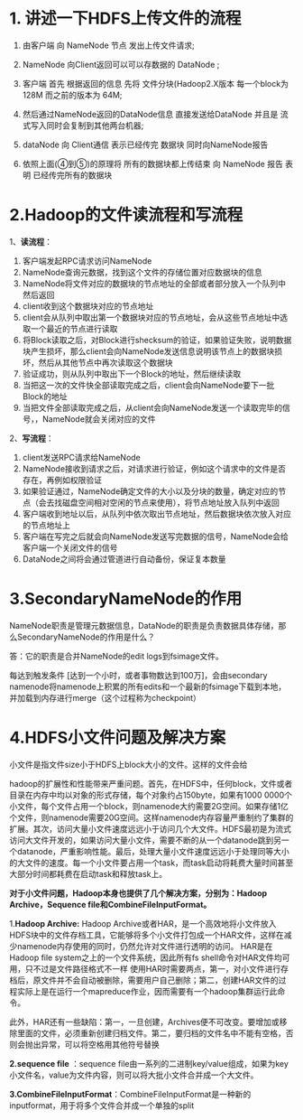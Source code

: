 # 1. 讲述一下HDFS上传文件的流程

1. 由客户端 向 NameNode 节点 发出上传文件请求;
2. NameNode 向Client返回可以可以存数据的 DataNode ;

3. 客户端 首先 根据返回的信息 先将 文件分块(Hadoop2.X版本 每一个block为 128M 而之前的版本为 64M;

4. 然后通过NameNode返回的DataNode信息 直接发送给DataNode 并且是 流式写入同时会复制到其他两台机器;

5. dataNode 向 Client通信 表示已经传完 数据块 同时向NameNode报告 

6. 依照上面(④到⑤)的原理将 所有的数据块都上传结束   向 NameNode 报告 表明 已经传完所有的数据块 

# 2.Hadoop的文件读流程和写流程

1、**读流程**：

1. 客户端发起RPC请求访问NameNode
1. NameNode查询元数据，找到这个文件的存储位置对应数据块的信息
1. NameNode将文件对应的数据块的节点地址的全部或者部分放入一个队列中然后返回
1. client收到这个数据块对应的节点地址
1. client会从队列中取出第一个数据块对应的节点地址，会从这些节点地址中选取一个最近的节点进行读取
1. 将Block读取之后，对Block进行shecksum的验证，如果验证失败，说明数据块产生损坏，那么client会向NameNode发送信息说明该节点上的数据块损坏，然后从其他节点中再次读取这个数据块
1. 验证成功，则从队列中取出下一个Block的地址，然后继续读取
1. 当把这一次的文件快全部读取完成之后，client会向NameNode要下一批Block的地址
1. 当把文件全部读取完成之后，从client会向NameNode发送一个读取完毕的信号，，NameNode就会关闭对应的文件

2、**写流程**：

1. client发送RPC请求给NameNode
1. NameNode接收到请求之后，对请求进行验证，例如这个请求中的文件是否存在，再例如权限验证
1. 如果验证通过，NameNode确定文件的大小以及分块的数量，确定对应的节点（会去找磁盘空间相对空闲的节点来使用），将节点地址放入队列中返回
1. 客户端收到地址以后，从队列中依次取出节点地址，然后数据块依次放入对应的节点地址上
1. 客户端在写完之后就会向NameNode发送写完数据的信号，NameNode会给客户端一个关闭文件的信号
1. DataNode之间将会通过管道进行自动备份，保证复本数量

# 3.SecondaryNameNode的作用

NameNode职责是管理元数据信息，DataNode的职责是负责数据具体存储，那么SecondaryNameNode的作用是什么？

答：它的职责是合并NameNode的edit logs到fsimage文件。

 每达到触发条件 [达到一个小时，或者事物数达到100万]，会由secondary namenode将namenode上积累的所有edits和一个最新的fsimage下载到本地，并加载到内存进行merge（这个过程称为checkpoint）

# 4.HDFS小文件问题及解决方案

小文件是指文件size小于HDFS上block大小的文件。这样的文件会给

hadoop的扩展性和性能带来严重问题。首先，在HDFS中，任何block，文件或者目录在内存中均以对象的形式存储，每个对象约占150byte，如果有1000 0000个小文件，每个文件占用一个block，则namenode大约需要2G空间。如果存储1亿个文件，则namenode需要20G空间。这样namenode内存容量严重制约了集群的扩展。其次，访问大量小文件速度远远小于访问几个大文件。HDFS最初是为流式访问大文件开发的，如果访问大量小文件，需要不断的从一个datanode跳到另一个datanode，严重影响性能。最后，处理大量小文件速度远远小于处理同等大小的大文件的速度。每一个小文件要占用一个task，而task启动将耗费大量时间甚至大部分时间都耗费在启动task和释放task上。

**对于小文件问题，Hadoop本身也提供了几个解决方案，分别为：Hadoop Archive，Sequence file和CombineFileInputFormat。**

1.**Hadoop Archive:** Hadoop Archive或者HAR，是一个高效地将小文件放入HDFS块中的文件存档工具，它能够将多个小文件打包成一个HAR文件，这样在减少namenode内存使用的同时，仍然允许对文件进行透明的访问。
HAR是在Hadoop file system之上的一个文件系统，因此所有fs shell命令对HAR文件均可用，只不过是文件路径格式不一样
使用HAR时需要两点，第一，对小文件进行存档后，原文件并不会自动被删除，需要用户自己删除；第二，创建HAR文件的过程实际上是在运行一个mapreduce作业，因而需要有一个hadoop集群运行此命令。

此外，HAR还有一些缺陷：第一，一旦创建，Archives便不可改变。要增加或移除里面的文件，必须重新创建归档文件。第二，要归档的文件名中不能有空格，否则会抛出异常，可以将空格用其他符号替换

**2.sequence file** ：sequence file由一系列的二进制key/value组成，如果为key小文件名，value为文件内容，则可以将大批小文件合并成一个大文件。

**3.CombineFileInputFormat**：CombineFileInputFormat是一种新的inputformat，用于将多个文件合并成一个单独的split